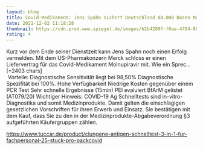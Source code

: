 ```yaml
--- 
layout: blog
title: Covid-Medikament: Jens Spahn sichert Deutschland 80.000 Dosen Molnupiravir
date: 2021-12-02 11:18:28
thumbnail: https://cdn.prod.www.spiegel.de/images/b2b42897-f0ae-4784-888f-c0acf7a0a529_w1280_r1.77_fpx34.86_fpy50.jpg
rating: 4
---
```

Kurz vor dem Ende seiner Dienstzeit kann Jens Spahn noch einen Erfolg vermelden. Mit dem US-Pharmakonzern Merck schloss er einen Liefervertrag für das Covid-Medikament Molnupiravir mit. Wie ein Sprec… [+2403 chars]</br>&nbsp;Vorteile:
Diagnostische Sensitivität liegt bei 98,50%
Diagnostische Spezifität bei 100%.
Hohe Verfügbarkeit
Niedrige Kosten gegenüber einem PCR Test
Sehr schnelle Ergebnisse (15min)
PEI evaluiert
BfArM gelistet (AT079/20)
Wichtiger Hinweis:
COVID-19 Ag Schnelltests sind in-vitro-Diagnostika und somit Medizinprodukte. Damit gelten die einschlägigen gesetzlichen Vorschriften für ihren Erwerb und Einsatz. Sie bestätigen mit dem Kauf, dass Sie zu den in der Medizinprodukte-Abgabeverordnung §3 aufgeführten Käufergruppen zählen.

https://www.tuccar.de/product/clungene-antigen-schnelltest-3-in-1-fur-fachpersonal-25-stuck-pro-pack<a href="https://www.tuccar.de/product/clungene-antigen-schnelltest-3-in-1-fur-fachpersonal-25-stuck-pro-pack">covid</a>
